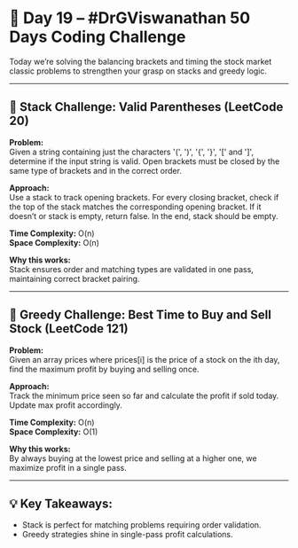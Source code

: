 # 🚀 Day 19 – #DrGViswanathan 50 Days Coding Challenge

Today we’re solving the balancing brackets and timing the stock market classic problems to strengthen your grasp on stacks and greedy logic.

---

## 💫 Stack Challenge: Valid Parentheses (LeetCode 20)

**Problem:**  
Given a string containing just the characters '(', ')', '{', '}', '[' and ']', determine if the input string is valid. Open brackets must be closed by the same type of brackets and in the correct order.

**Approach:**  
Use a stack to track opening brackets. For every closing bracket, check if the top of the stack matches the corresponding opening bracket. If it doesn’t or stack is empty, return false. In the end, stack should be empty.

**Time Complexity:** O(n)  
**Space Complexity:** O(n)  

**Why this works:**  
Stack ensures order and matching types are validated in one pass, maintaining correct bracket pairing.

---

## 💫 Greedy Challenge: Best Time to Buy and Sell Stock (LeetCode 121)

**Problem:**  
Given an array prices where prices[i] is the price of a stock on the ith day, find the maximum profit by buying and selling once.

**Approach:**  
Track the minimum price seen so far and calculate the profit if sold today. Update max profit accordingly.

**Time Complexity:** O(n)  
**Space Complexity:** O(1)  

**Why this works:**  
By always buying at the lowest price and selling at a higher one, we maximize profit in a single pass.

---

## 💡 Key Takeaways:

- Stack is perfect for matching problems requiring order validation.  
- Greedy strategies shine in single-pass profit calculations.

